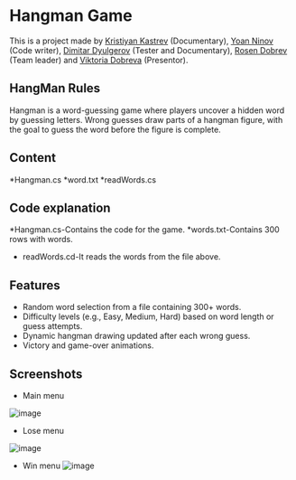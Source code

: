 # Hangman Game

This is a project made by [Kristiyan Kastrev](https://github.com/KristiyanKastrev) (Documentary), [Yoan Ninov](https://github.com/yoyoXD9) (Code writer), [Dimitar Dyulgerov](https://github.com/USAAAAAAA) (Tester and Documentary), [Rosen Dobrev](https://github.com/RosenDobrev) (Team leader) and [Viktoria Dobreva](https://github.com/viktoria) (Presentor).

## HangMan Rules 
Hangman is a word-guessing game where players uncover a hidden word by guessing letters. Wrong guesses draw parts of a hangman figure, with the goal to guess the word before the figure is complete.

## Content
*Hangman.cs
*word.txt
*readWords.cs

## Code explanation
*Hangman.cs-Contains the code for the game.
*words.txt-Contains 300 rows with words.
* readWords.cd-It reads the words from the file above.

## Features
* Random word selection from a file containing 300+ words.
* Difficulty levels (e.g., Easy, Medium, Hard) based on word length or guess attempts.
* Dynamic hangman drawing updated after each wrong guess.
* Victory and game-over animations.

## Screenshots
* Main menu

![image](https://github.com/user-attachments/assets/896f27fa-2334-4d2b-af46-ce6906f02c75)


* Lose menu

![image](https://github.com/user-attachments/assets/78135cf1-6a6e-4a41-ba5b-cf80c45bb8f5)


* Win menu
  ![image](https://github.com/user-attachments/assets/7183f03d-d157-4175-9bf7-91b616f0702b)

